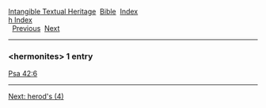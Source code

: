 [Intangible Textual Heritage](../../index)  [Bible](../index) 
[Index](index)   
[h Index](_h_)  
  [Previous](c05416)  [Next](c05418) 

------------------------------------------------------------------------

### &lt;hermonites&gt; 1 entry

[Psa 42:6](../kjv/psa042.htm#006)  

------------------------------------------------------------------------

[Next: herod's (4)](c05418)
